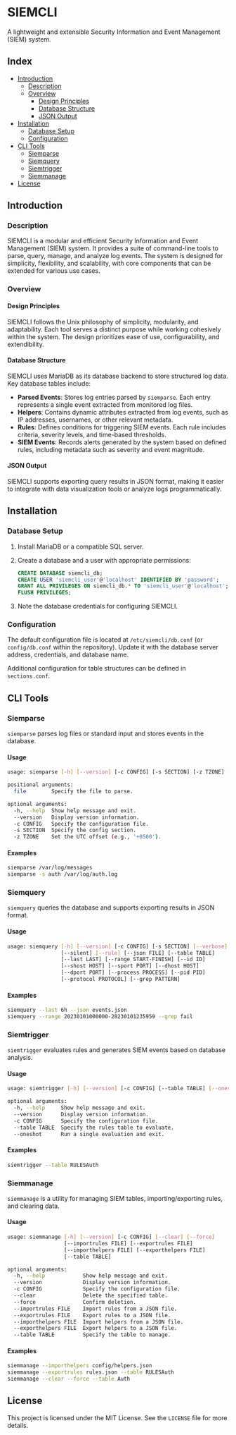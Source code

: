 # SIEMCLI
A lightweight and extensible Security Information and Event Management (SIEM) system.

## Index

- [Introduction](#introduction)
  - [Description](#description)
  - [Overview](#overview)
    - [Design Principles](#design-principles)
    - [Database Structure](#database-structure)
    - [JSON Output](#json-output)
- [Installation](#installation)
  - [Database Setup](#database-setup)
  - [Configuration](#configuration)
- [CLI Tools](#cli-tools)
  - [Siemparse](#siemparse)
  - [Siemquery](#siemquery)
  - [Siemtrigger](#siemtrigger)
  - [Siemmanage](#siemmanage)
- [License](#license)

## Introduction

### Description
SIEMCLI is a modular and efficient Security Information and Event Management (SIEM) system. It provides a suite of command-line tools to parse, query, manage, and analyze log events. The system is designed for simplicity, flexibility, and scalability, with core components that can be extended for various use cases.

### Overview

#### Design Principles
SIEMCLI follows the Unix philosophy of simplicity, modularity, and adaptability. Each tool serves a distinct purpose while working cohesively within the system. The design prioritizes ease of use, configurability, and extendibility.

#### Database Structure
SIEMCLI uses MariaDB as its database backend to store structured log data. Key database tables include:

- **Parsed Events**: Stores log entries parsed by `siemparse`. Each entry represents a single event extracted from monitored log files.
- **Helpers**: Contains dynamic attributes extracted from log events, such as IP addresses, usernames, or other relevant metadata.
- **Rules**: Defines conditions for triggering SIEM events. Each rule includes criteria, severity levels, and time-based thresholds.
- **SIEM Events**: Records alerts generated by the system based on defined rules, including metadata such as severity and event magnitude.

#### JSON Output
SIEMCLI supports exporting query results in JSON format, making it easier to integrate with data visualization tools or analyze logs programmatically.

## Installation

### Database Setup
1. Install MariaDB or a compatible SQL server.
2. Create a database and a user with appropriate permissions:

   ```sql
   CREATE DATABASE siemcli_db;
   CREATE USER 'siemcli_user'@'localhost' IDENTIFIED BY 'password';
   GRANT ALL PRIVILEGES ON siemcli_db.* TO 'siemcli_user'@'localhost';
   FLUSH PRIVILEGES;
   ```

3. Note the database credentials for configuring SIEMCLI.

### Configuration
The default configuration file is located at `/etc/siemcli/db.conf` (or `config/db.conf` within the repository). Update it with the database server address, credentials, and database name.

Additional configuration for table structures can be defined in `sections.conf`.

## CLI Tools

### Siemparse
`siemparse` parses log files or standard input and stores events in the database.

#### Usage

```bash
usage: siemparse [-h] [--version] [-c CONFIG] [-s SECTION] [-z TZONE] [file]

positional arguments:
  file        Specify the file to parse.

optional arguments:
  -h, --help  Show help message and exit.
  --version   Display version information.
  -c CONFIG   Specify the configuration file.
  -s SECTION  Specify the config section.
  -z TZONE    Set the UTC offset (e.g., '+0500').
```

#### Examples

```bash
siemparse /var/log/messages
siemparse -s auth /var/log/auth.log
```

### Siemquery
`siemquery` queries the database and supports exporting results in JSON format.

#### Usage

```bash
usage: siemquery [-h] [--version] [-c CONFIG] [-s SECTION] [--verbose]
                 [--silent] [--rule] [--json FILE] [--table TABLE]
                 [--last LAST] [--range START-FINISH] [--id ID]
                 [--shost HOST] [--sport PORT] [--dhost HOST]
                 [--dport PORT] [--process PROCESS] [--pid PID]
                 [--protocol PROTOCOL] [--grep PATTERN]
```

#### Examples

```bash
siemquery --last 6h --json events.json
siemquery --range 20230101000000-20230101235959 --grep fail
```

### Siemtrigger
`siemtrigger` evaluates rules and generates SIEM events based on database analysis.

#### Usage

```bash
usage: siemtrigger [-h] [--version] [-c CONFIG] [--table TABLE] [--oneshot]

optional arguments:
  -h, --help     Show help message and exit.
  --version      Display version information.
  -c CONFIG      Specify the configuration file.
  --table TABLE  Specify the rules table to evaluate.
  --oneshot      Run a single evaluation and exit.
```

#### Examples

```bash
siemtrigger --table RULESAuth
```

### Siemmanage
`siemmanage` is a utility for managing SIEM tables, importing/exporting rules, and clearing data.

#### Usage

```bash
usage: siemmanage [-h] [--version] [-c CONFIG] [--clear] [--force]
                  [--importrules FILE] [--exportrules FILE]
                  [--importhelpers FILE] [--exporthelpers FILE]
                  [--table TABLE]

optional arguments:
  -h, --help            Show help message and exit.
  --version             Display version information.
  -c CONFIG             Specify the configuration file.
  --clear               Delete the specified table.
  --force               Confirm deletion.
  --importrules FILE    Import rules from a JSON file.
  --exportrules FILE    Export rules to a JSON file.
  --importhelpers FILE  Import helpers from a JSON file.
  --exporthelpers FILE  Export helpers to a JSON file.
  --table TABLE         Specify the table to manage.
```

#### Examples

```bash
siemmanage --importhelpers config/helpers.json
siemmanage --exportrules rules.json --table RULESAuth
siemmanage --clear --force --table Auth
```

## License

This project is licensed under the MIT License. See the `LICENSE` file for more details.
